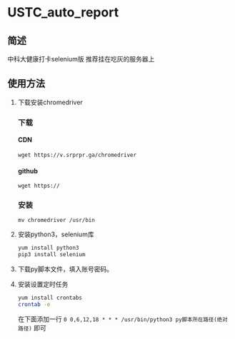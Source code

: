 # USTC_auto_report

## 简述
中科大健康打卡selenium版
推荐挂在吃灰的服务器上

## 使用方法
1. 下载安装chromedriver
    ### 下载
    #### CDN
   `wget https://v.srprpr.ga/chromedriver`
    #### github
    `wget https://`
    
    ### 安装
    `mv chromedriver /usr/bin`
2. 安装python3，selenium库
    ```bash
    yum install python3
    pip3 install selenium
    ```
    
3. 下载py脚本文件，填入账号密码。

4. 安装设置定时任务
    ```bash
    yum install crontabs
    crontab -e
    ```
    在下面添加一行
    `0 0,6,12,18 * * * /usr/bin/python3 py脚本所在路径(绝对路径)`
    即可
    
